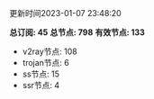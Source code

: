 更新时间2023-01-07 23:48:20

**总订阅: 45**
**总节点: 798**
**有效节点: 133**
- v2ray节点: 108
- trojan节点: 6
- ss节点: 15
- ssr节点: 4
